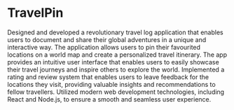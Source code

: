 # TravelPin
Designed and developed a revolutionary travel log application that enables users to document and share their global adventures in a
unique and interactive way. The application allows users to pin their favourited locations on a world map and create a personalized
travel itinerary. The app provides an intuitive user interface that enables users to easily showcase their travel journeys and inspire
others to explore the world. Implemented a rating and review system that enables users to leave feedback for the locations they visit,
providing valuable insights and recommendations to fellow travellers. Utilized modern web development technologies, including
React and Node.js, to ensure a smooth and seamless user experience.
